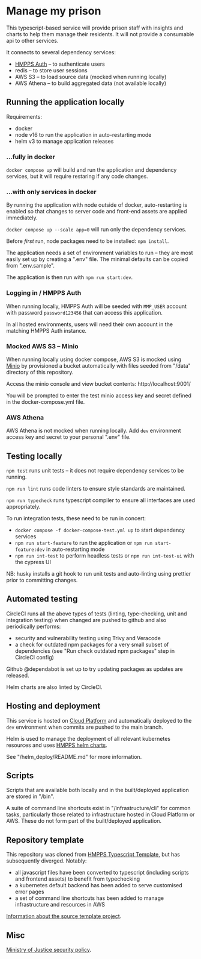 Manage my prison
================

This typescript-based service will provide prison staff with insights and charts to help them manage their residents.
It will not provide a consumable api to other services.

It connects to several dependency services:

- [HMPPS Auth](https://github.com/ministryofjustice/hmpps-auth) – to authenticate users
- redis – to store user sessions
- AWS S3 – to load source data (mocked when running locally)
- AWS Athena – to build aggregated data (not available locally)

## Running the application locally

Requirements:

- docker
- node v16 to run the application in auto-restarting mode
- helm v3 to manage application releases

### …fully in docker

`docker compose up` will build and run the application and dependency services,
but it will require restaring if any code changes.

### …with only services in docker

By running the application with node outside of docker,
auto-restarting is enabled so that changes to server code and front-end assets are applied immediately.

`docker compose up --scale app=0` will run only the dependency services.

Before _first_ run, node packages need to be installed: `npm install`.

The application needs a set of environment variables to run – they are most easily set up by creating a ".env" file.
The minimal defaults can be copied from ".env.sample".

The application is then run with `npm run start:dev`.

### Logging in / HMPPS Auth

When running locally, HMPPS Auth will be seeded with `MMP_USER` account with password `password123456`
that can access this application.

In all hosted environments, users will need their own account in the matching HMPPS Auth instance.

### Mocked AWS S3 – Minio

When running locally using docker compose, AWS S3 is mocked using [Minio](https://github.com/minio/minio)
by provisioned a bucket automatically with files seeded from "/data" directory of this repository.

Access the minio console and view bucket contents: http://localhost:9001/

You will be prompted to enter the test minio access key and secret defined in the docker-compose.yml file.

### AWS Athena

AWS Athena is not mocked when running locally.
Add `dev` environment access key and secret to your personal ".env" file.

## Testing locally

`npm test` runs unit tests – it does not require dependency services to be running.

`npm run lint` runs code linters to ensure style standards are maintained.

`npm run typecheck` runs typescript compiler to ensure all interfaces are used appropriately.

To run integration tests, these need to be run in concert:

- `docker compose -f docker-compose-test.yml up` to start dependency services
- `npm run start-feature` to run the application or `npm run start-feature:dev` in auto-restarting mode
- `npm run int-test` to perform headless tests or `npm run int-test-ui` with the cypress UI

NB: husky installs a git hook to run unit tests and auto-linting using prettier prior to committing changes.

## Automated testing

CircleCI runs all the above types of tests (linting, type-checking, unit and integration testing)
when changed are pushed to github and also periodically performs:

- security and vulnerability testing using Trivy and Veracode
- a check for outdated npm packages for a very small subset of dependencies
  (see "Run check outdated npm packages" step in CircleCI config)

Github @dependabot is set up to try updating packages as updates are released.

Helm charts are also linted by CircleCI.

## Hosting and deployment

This service is hosted on [Cloud Platform](https://user-guide.cloud-platform.service.justice.gov.uk/)
and automatically deployed to the `dev` environment when commits are pushed to the main branch.

Helm is used to manage the deployment of all relevant kubernetes resources
and uses [HMPPS helm charts](https://ministryofjustice.github.io/hmpps-helm-charts/).

See "/helm_deploy/README.md" for more information.

## Scripts

Scripts that are available both locally and in the built/deployed application are stored in "/bin".

A suite of command line shortcuts exist in "/infrastructure/cli" for common tasks,
particularly those related to infrastructure hosted in Cloud Platform or AWS.
These do not form part of the built/deployed application.

## Repository template

This repository was cloned from [HMPPS Typescript Template](https://github.com/ministryofjustice/hmpps-template-typescript/),
but has subsequently diverged. Notably:

- all javascript files have been converted to typescript (including scripts and frontend assets) to benefit from typechecking
- a kubernetes default backend has been added to serve customised error pages
- a set of command line shortcuts has been added to manage infrastructure and resources in AWS

[Information about the source template project](https://dsdmoj.atlassian.net/wiki/spaces/NDSS/pages/3488677932/Typescript+template+project).

## Misc

[Ministry of Justice security policy](https://github.com/ministryofjustice/manage-my-prison/security/policy).
